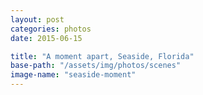 ```yaml
---
layout: post
categories: photos
date: 2015-06-15

title: "A moment apart, Seaside, Florida"
base-path: "/assets/img/photos/scenes"
image-name: "seaside-moment"
---
```

